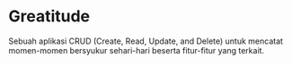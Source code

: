# Greatitude
Sebuah aplikasi CRUD (Create, Read, Update, and Delete) untuk mencatat momen-momen bersyukur sehari-hari beserta fitur-fitur yang terkait.
